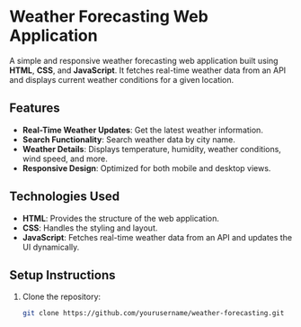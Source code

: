 # Weather Forecasting Web Application

A simple and responsive weather forecasting web application built using **HTML**, **CSS**, and **JavaScript**. It fetches real-time weather data from an API and displays current weather conditions for a given location.

## Features

- **Real-Time Weather Updates**: Get the latest weather information.
- **Search Functionality**: Search weather data by city name.
- **Weather Details**: Displays temperature, humidity, weather conditions, wind speed, and more.
- **Responsive Design**: Optimized for both mobile and desktop views.

## Technologies Used

- **HTML**: Provides the structure of the web application.
- **CSS**: Handles the styling and layout.
- **JavaScript**: Fetches real-time weather data from an API and updates the UI dynamically.

## Setup Instructions

1. Clone the repository:

   ```bash
   git clone https://github.com/yourusername/weather-forecasting.git
